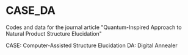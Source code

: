 # CASE_DA
Codes and data for the journal article "Quantum-Inspired Approach to Natural Product Structure Elucidation"

CASE: Computer-Assisted Structure Elucidation
DA: Digital Annealer
